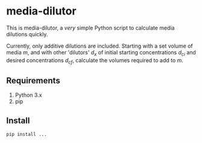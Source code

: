 # media-dilutor
This is media-dilutor, a *very* simple Python script to calculate media dilutions quickly.

Currently, only additive dilutions are included. Starting with a set volume of media $m$, and with other 'dilutors' $d_x$ of initial starting concentrations $d_{ci}$ and desired concentrations $d_{cf}$, calculate the volumes required to add to $m$.

## Requirements
1. Python 3.x
2. pip

## Install
```Python
pip install ...
```